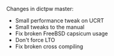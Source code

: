 Changes in dictpw master:

- Small performance tweak on UCRT
- Small tweaks to the manual
- Fix broken FreeBSD capsicum usage
- Don't force LTO
- Fix broken cross compiling
